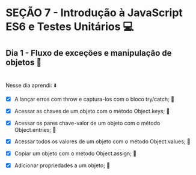 # SEÇÃO 7 - Introdução à JavaScript ES6 e Testes Unitários :computer:

## Dia 1 - Fluxo de exceções e manipulação de objetos :green_heart:
#

Nesse dia aprendi: :arrow_down:

- [x] A lançar erros com throw e captura-los com o bloco try/catch; :rocket:

- [x] Acessar as chaves de um objeto com o método Object.keys; :rocket:

- [x] Acessar os pares chave-valor de um objeto com o método Object.entries; :rocket:

- [x] Acessar todos os valores de um objeto com o método Object.values; :rocket:

- [x] Copiar um objeto com o método Object.assign; :rocket:

- [x] Adicionar propriedades a um objeto; :rocket:

#


